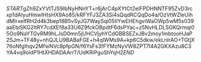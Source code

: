 $START$gZh9ZxYVtTJS9IbNyHNnYT+r6jArC4pXYtCt2eIFPDHNNTF95ZvD3rcxp1dAIyuHmwIHtsHX9Ao85/kRFYFJ3ZA3Si4sQqdRCQqDo4a/OzVtWZleUihdMIrxelfRH2d4k3bep18B5vSyJG7WaySqi05IIYwEHEhgviWaOWp5wM5s039aaEbiSKG2ItRY7cdXEf8a33U6Z9fckOBpdtF6dsPYac+z5NvHLDLSGKQrmqi05Oo9NaYTGvRM9hLJsD0mn5jUHCVjyhYCdGBBSEZxJBv2moy1mbtooHJaP2SJm+TF48y+nhQJLU9BABaFGE+h4qlWMs9A+kp6C5dkw/ekLnIrAO+TGtjX76oNfgIhqv2MfwNVc8pfpGN/f6YsFs3fFYMzNyVW8ZPT7I4A2GKXAzu8C3YA4vq9oldP1HtXHDADAArrT/UdKRiPguShYqH2$END$